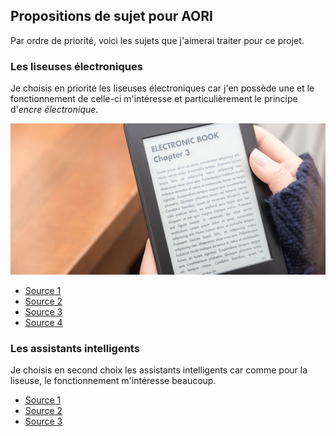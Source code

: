 ## Propositions de sujet pour AORI

Par ordre de priorité, voici les sujets que j'aimerai traiter pour ce projet.

### Les liseuses électroniques
Je choisis en priorité les liseuses électroniques car j'en possède une et le fonctionnement de celle-ci m'intéresse et particulièrement le principe d'*encre électronique*.

![imageliseuse](images/liseuse.jpg)

- [Source 1](https://www.guide-liseuse.fr/liseuse-fonctionnement/)
- [Source 2](https://ma-liseuse.fr/fonctionnement-des-liseuses/)
- [Source 3](https://www.ecranflexible.com/encre-electronique-e-paper)
- [Source 4](https://couleur-science.eu/?d=7c4944--lencre-electronique-e-ink-laffichage-electrophoretique)

### Les assistants intelligents
Je choisis en second choix les assistants intelligents car comme pour la liseuse, le fonctionnement m'intéresse beaucoup.

- [Source 1](https://www.futura-sciences.com/tech/definitions/smartphone-assistant-vocal-15019/)
- [Source 2](https://www.usine-digitale.fr/article/assistants-vocaux-tout-le-monde-en-parle-mais-comment-ca-marche.N750814)
- [Source 3](https://www.la-croix.com/Sciences-et-ethique/Numerique/Comment-fonctionnent-assistants-vocaux-2018-05-22-1200940679)
